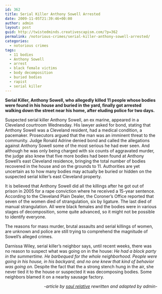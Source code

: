 ```yaml
---
id: 362
title: Serial Killer Anthony Sowell Arrested
date: 2009-11-05T21:39:46+00:00
author: admin
layout: post
guid: http://twistedminds.creativescapism.com/?p=362
permalink: /notorious-crimes/serial-killer-anthony-sowell-arrested/
categories:
  - notorious crimes
tags:
  - 11 bodies
  - Anthony Sowell
  - arrest
  - black female victims
  - body decomposition
  - buried bodies
  - rapist
  - serial killer
---
```

<p class="dropcap-first">
  <strong>Serial Killer, Anthony Sowell, who allegedly killed 11 people whose bodies were found in his house and buried in the yard, finally got arrested walking down the street near his home, after eluding police for two days.</strong>
</p>

Suspected serial killer Anthony Sowell, an ex marine, appeared in a Cleveland courtroom Wednesday. His lawyer asked for bond, stating that Anthony Sowell was a Cleveland resident, had a medical condition, a pacemaker. Prosecutors argued that the man was an imminent threat to the community. Judge Ronald Adrine denied bond and called the allegations against Anthony Sowell some of the most serious he had ever seen. And although he was only being charged with six counts of aggravated murder, the judge also knew that five more bodies had been found at Anthony Sowell&#8217;s east Cleveland residence, bringing the total number of bodies recovered in the house and on the grounds to 11. Authorities are yet uncertain as to how many bodies may actually be buried or hidden on the suspected serial killer&#8217;s east Cleveland property.

It is believed that Anthony Sowell did all the killings after he got out of prison in 2005 for a rape conviction where he received a 15-year sentence. According to the Cleveland Plain Dealer, the Coroner&#8217;s Office reported that seven of the women died of strangulation, six by ligature. The last died of manual strangulation. All were black females and the bodies were in various stages of decomposition, some quite advanced, so it might not be possible to identify everyone.

The reasons for mass murder, brutal assaults and serial killings of women, are unknown and police are still trying to comprehend the magnitude of Sowell’s alleged crimes.

Darnissa Wiley, serial killer&#8217;s neighbor says, until recent weeks, there was no reason to suspect what was going on in the house: _He had a block party in the summertime. He barbequed for the whole neighborhood. People were going in his house, in his backyard, and no one knew that kind of behavior was going on._ Despite the fact that the a strong stench hung in the air, she never tied it to the house or suspected it was decomposing bodies. Some neighbors blamed it on a nearby sausage factory.

<p style="text-align: right;">
  <em>-article by <a title="saul relative" href="http://www.associatedcontent.com/user/133651/saul_relative.html" class="broken_link">saul relative</a> rewritten and adapted by admin-</em>
</p>